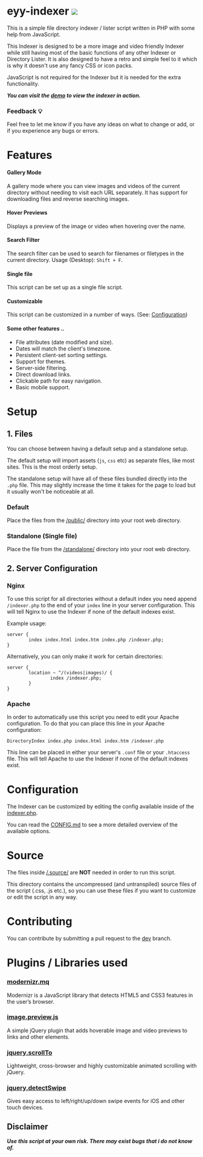 # eyy-indexer <a href="https://github.com/sixem/eyy-indexer/releases"><img src="https://img.shields.io/badge/version-1.1.5-brightgreen.svg?sanitize=true"></a>

This is a simple file directory indexer / lister script written in PHP with some help from JavaScript.

This Indexer is designed to be a more image and video friendly Indexer while still having most of the basic functions of any other Indexer or Directory Lister. It is also designed to have a retro and simple feel to it which is why it doesn't use any fancy CSS or icon packs.

JavaScript is not required for the Indexer but it is needed for the extra functionality.

***You can visit the [demo](https://five.sh/demo/indexer/) to view the indexer in action.***

### Feedback :bulb:
Feel free to let me know if you have any ideas on what to change or add, or if you experience any bugs or errors.

# Features
#### **Gallery Mode**
A gallery mode where you can view images and videos of the current directory without needing to visit each URL separately. It has support for downloading files and reverse searching images.
#### **Hover Previews**
Displays a preview of the image or video when hovering over the name.
#### **Search Filter**
The search filter can be used to search for filenames or filetypes in the current directory. Usage (Desktop): `Shift + F`.
#### **Single file**
This script can be set up as a single file script.
#### **Customizable**
This script can be customized in a number of ways. (See: [Configuration](#configuration))
#### **Some other features ..**
+ File attributes (date modified and size).
+ Dates will match the client's timezone.
+ Persistent client-set sorting settings.
+ Support for themes.
+ Server-side filtering.
+ Direct download links.
+ Clickable path for easy navigation.
+ Basic mobile support.

# Setup
## 1. Files

You can choose between having a default setup and a standalone setup.

The default setup will import assets (`js`, `css` etc) as separate files, like most sites. This is the most orderly setup.

The standalone setup will have all of these files bundled directly into the `.php` file. This may slightly increase the time it takes for the page to load but it usually won't be noticeable at all.

### Default
Place the files from the [/public/](https://github.com/sixem/eyy-indexer/blob/master/public/) directory into your root web directory.
### Standalone (Single file)
Place the file from the [/standalone/](https://github.com/sixem/eyy-indexer/blob/master/standalone/) directory into your root web directory.

## 2. Server Configuration

### Nginx
To use this script for all directories without a default index you need append `/indexer.php` to the end of your `index` line in your server configuration. This will tell Nginx to use the Indexer if none of the default indexes exist.

Example usage:
```
server {
        index index.html index.htm index.php /indexer.php;
}

```
Alternatively, you can only make it work for certain directories:
```
server {
        location ~ ^/(videos|images)/ {
                index /indexer.php;
        }
}

```
### Apache
In order to automatically use this script you need to edit your Apache configuration. To do that you can place this line in your Apache configuration:

```
DirectoryIndex index.php index.html index.htm /indexer.php
```

This line can be placed in either your server's `.conf` file or your `.htaccess` file. This will tell Apache to use the Indexer if none of the default indexes exist.

# Configuration
The Indexer can be customized by editing the config available inside of the [indexer.php](https://github.com/sixem/eyy-indexer/blob/master/public/indexer.php).

You can read the [CONFIG.md](https://github.com/sixem/eyy-indexer/blob/master/CONFIG.md) to see a more detailed overview of the available options.

# Source
The files inside [/.source/](https://github.com/sixem/eyy-indexer/blob/master/.source/) are **NOT** needed in order to run this script.

This directory contains the uncompressed (and untranspiled) source files of the script (.css, .js etc.), so you can use these files if you want to customize or edit the script in any way.

# Contributing
You can contribute by submitting a pull request to the [dev](https://github.com/sixem/eyy-indexer/tree/dev) branch.

# Plugins / Libraries used
### [modernizr.mq](https://github.com/Modernizr/Modernizr)
Modernizr is a JavaScript library that detects HTML5 and CSS3 features in the user’s browser.

### [image.preview.js](https://github.com/sixem/image.preview.js)
A simple jQuery plugin that adds hoverable image and video previews to links and other elements.

### [jquery.scrollTo](https://github.com/flesler/jquery.scrollTo)
Lightweight, cross-browser and highly customizable animated scrolling with jQuery.

### [jquery.detectSwipe](http://github.com/marcandre/detect_swipe)
Gives easy access to left/right/up/down swipe events for iOS and other touch devices.

## Disclaimer
***Use this script at your own risk. There may exist bugs that i do not know of.***